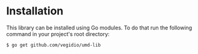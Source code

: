 # Installation

This library can be installed using Go modules. To do that run the following command in your project's root directory:

```bash
$ go get github.com/vegidio/umd-lib
```
